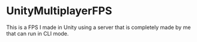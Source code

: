 # UnityMultiplayerFPS
This is a FPS I made in Unity using a server that is completely made by me that can run in CLI mode.
